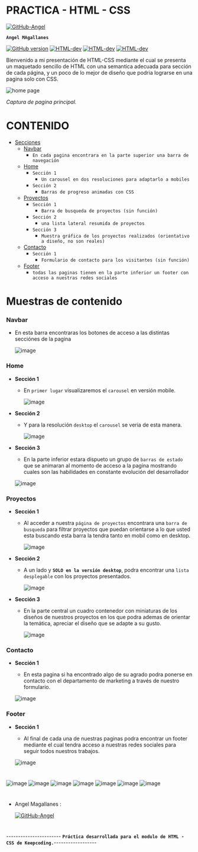 # PRACTICA - HTML - CSS

[![GitHub-Angel](./Imagenes/gitangel.png)](https://github.com/VilyaTanke)

**`Angel MAgallanes`**

[![GitHub version](https://badge.fury.io/gh/VilyaTanke%2FPractica-HTML-CSS.svg)](https://badge.fury.io/gh/VilyaTanke%2FPractica-HTML-CSS)    [![HTML-dev](https://img.shields.io/badge/HTML-%3C-------------blue)](https://badge.fury.io/gh/VilyaTanke%2FPractica-HTML-CSS) [![HTML-dev](https://img.shields.io/badge/~~~~%3E-CSS-red)](https://badge.fury.io/gh/VilyaTanke%2FPractica-HTML-CSS)
 [![HTML-dev](https://img.shields.io/badge/Status-%3C--desarrollo-yellowgreen)](https://badge.fury.io/gh/VilyaTanke%2FPractica-HTML-CSS)

Bienvenido a mi presentación de HTML-CSS mediante el cual se presenta un maquetado sencillo de HTML con una semantica adecuada para sección de cada página, y un poco de lo mejor de diseño que podria lograrse en una pagina solo con CSS. 

 ![home page](./Imagenes/pagina%20desktop.png)

*Captura de pagina principal.*
#
#
# CONTENIDO

- [Secciones](#.)
  - [Navbar](#Navbar)
    - `En cada pagina encontrara en la parte superior una barra de navegación`
  - [Home](#Home)
    - `Sección 1`
      - `Un carousel en dos resoluciones para adaptarlo a mobiles`      
    - `Sección 2`
      - `Barras de progreso animadas con CSS`
  - [Proyectos](#Proyectos)
    - `Sección 1`
      - `Barra de busqueda de proyectos (sin función)`
    - `Sección 2`
      - `una lista lateral resumida de proyectos`
    - `Sección 3`
      - `Muestra gráfica de los proyectos realizados (orientativo a diseño, no son reales)`
  - [Contacto](#Contacto)
    - `Sección 1`
      - `Formulario de contacto para los visitantes (sin función)`      
  - [Footer](#Footer)
    - `todas las paginas tienen en la parte inferior un footer con acceso a nuestras redes sociales`
      
#
# Muestras de contenido

### Navbar

- En esta barra encontraras los botones de acceso a las distintas secciónes de la pagina

  ![image](./Imagenes/Capturas/Navbar.png)

### Home

- **Sección 1**
  - En `primer lugar` visualizaremos el `carousel` en versión mobile.

    ![image](./Imagenes/Capturas/carouselmob.png)
- **Sección 2**
  - Y para la resolución `desktop` el `carousel` se veria de esta manera.

    ![image](./Imagenes/Capturas/carouseldesk.png)
- **Sección 3** 
  - En la parte inferior estara dispueto un grupo de `barras de estado` que se animaran al momento de acceso a la pagina mostrando cuales son las habilidades en constante evolución del desarrollador

  ![image](./Imagenes/Capturas/barras%20animadas.png)

### Proyectos
- **Sección 1**
  - Al acceder a nuestra `página de proyectos` encontrara una `barra de busqueda` para filtrar proyectos que puedan orientarse a lo que usted esta buscando esta barra la tendra tanto en mobil como en desktop.

    ![image](./Imagenes/Capturas/serchform.png)
- **Sección 2**
  - A un lado y **`SOLO en la versión desktop`**, podra encontrar una `lista desplegable` con los proyectos presentados.

    ![image](./Imagenes/Capturas/listadetalle.png)
- **Sección 3**
  - En la parte central un cuadro contenedor con miniaturas de los diseños de nuestros proyectos en los que podra ademas de orientar la temática, apreciar el diseño que se adapte a su gusto.

    ![image](./Imagenes/Capturas/proy.png)

### Contacto
- **Sección 1**
  - En esta pagina si ha encontrado algo de su agrado podra ponerse en contacto con el departamento de marketing a través de nuestro formulario.

  ![image](./Imagenes/Capturas/contacto.png)

### Footer
- **Sección 1**
  - Al final de cada una de nuestras paginas podra encontrar un footer mediante el cual tendra acceso a nuestras redes sociales para seguir todos nuestros trabajos.

  ![image](./Imagenes/Capturas/Footer.png)



#

  ![image](https://img.shields.io/badge/Desarrolla-dor-lightgrey) ![image](https://img.shields.io/badge/Desarrolla-dor-lightgrey) ![image](https://img.shields.io/badge/Desarrolla-dor-lightgrey) ![image](https://img.shields.io/badge/Desarrolla-dor-lightgrey) ![image](https://img.shields.io/badge/Desarrolla-dor-lightgrey) ![image](https://img.shields.io/badge/Desarrolla-dor-lightgrey) ![image](https://img.shields.io/badge/Desarrolla-dor-lightgrey)
#
- Angel Magallanes :

  [![GitHub-Angel](./Imagenes/gitangel.png)](https://github.com/VilyaTanke)

#
----------------------- **`Práctica desarrollada para el modulo de HTML - CSS de Keepcoding.`**------------------
#